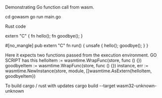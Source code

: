 Demonstrating Go function call from wasm.

cd gowasm
go run main.go



Rust code

extern "C" {
    fn hello();
    fn goodbye();
}

#[no_mangle]
pub extern "C" fn run() {
    unsafe {
        hello();
        goodbye();
    }
}

Here it expects two functions passed from the execution environment.
GO SCRIPT has this
helloItem := wasmtime.WrapFunc(store, func () {})
goodbyeItem := wasmtime.WrapFunc(store, func () {})
instance, err := wasmtime.NewInstance(store, module, []wasmtime.AsExtern{helloItem, goodbyeItem})


To build cargo / rust with updates
cargo build --target wasm32-unknown-unknown
